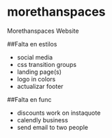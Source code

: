 # morethanspaces
Morethanspaces Website

##Falta en estilos
- social media
- css transition groups
- landing page(s)
- logo in colors
- actualizar footer

##Falta en func
- discounts work on instaquote
- calendly business
- send email to two people  
